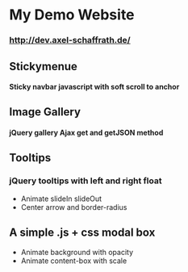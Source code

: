 # My Demo Website
### http://dev.axel-schaffrath.de/

## Stickymenue
#### Sticky navbar javascript with soft scroll to anchor


## Image Gallery
#### jQuery gallery Ajax get and getJSON method


## Tooltips
### jQuery tooltips with left and right float
* Animate slideIn slideOut
* Center arrow and border-radius


## A simple .js + css modal box
* Animate background with opacity
* Animate content-box with scale